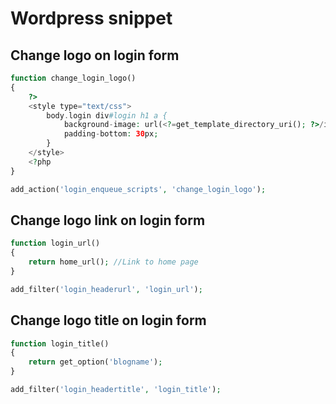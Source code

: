 # Wordpress snippet

## Change logo on login form
```PHP
function change_login_logo()
{
    ?>
    <style type="text/css">
        body.login div#login h1 a {
            background-image: url(<?=get_template_directory_uri(); ?>/images/common/logo.png); //Your logo url here
            padding-bottom: 30px;
        }
    </style>
    <?php
}

add_action('login_enqueue_scripts', 'change_login_logo');
```

## Change logo link on login form

```PHP
function login_url()
{
    return home_url(); //Link to home page
}

add_filter('login_headerurl', 'login_url');
```

## Change logo title on login form
```PHP
function login_title()
{
    return get_option('blogname');
}

add_filter('login_headertitle', 'login_title');
```
